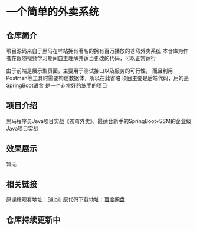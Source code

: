 # 一个简单的外卖系统

## 仓库简介

项目源码来自于黑马在哔站拥有著名的拥有百万播放的苍穹外卖系统
本仓库为作者在跟随视频学习期间自主理解并适当更改的代码，可以正常运行

由于前端是展示型页面，主要用于测试接口以及服务的可行性，
而且利用Postman等工具时需要构建数据体，所以在此省略
项目主要是后端代码，用的是SpringBoot语言
是一个非常好的练手的项目

## 项目介绍

黑马程序员Java项目实战《苍穹外卖》，最适合新手的SpringBoot+SSM的企业级Java项目实战

## 效果展示

暂无

## 相关链接

原课程观看地址：[Bilibili](https://www.bilibili.com/video/BV1TP411v7v6)
原代码下载地址：[百度网盘](https://pan.baidu.com/s/1MNDzXyVlr3mtmLgBjcPJVw?pwd=6633)

## 仓库持续更新中
